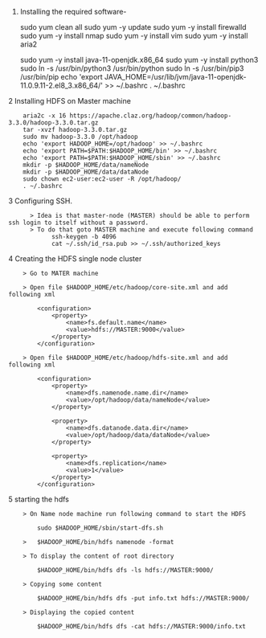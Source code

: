 

1. Installing the required software-

    sudo yum clean all
    sudo yum -y update
    sudo yum -y install firewalld
    sudo yum -y install nmap
    sudo yum -y install vim
    sudo yum -y install aria2    


    sudo yum -y install java-11-openjdk.x86_64
    sudo yum -y install python3
    sudo ln -s /usr/bin/python3 /usr/bin/python
    sudo ln -s /usr/bin/pip3 /usr/bin/pip
    echo 'export JAVA_HOME=/usr/lib/jvm/java-11-openjdk-11.0.9.11-2.el8_3.x86_64/' >> ~/.bashrc
    . ~/.bashrc

2 Installing HDFS on Master machine

        aria2c -x 16 https://apache.claz.org/hadoop/common/hadoop-3.3.0/hadoop-3.3.0.tar.gz
        tar -xvzf hadoop-3.3.0.tar.gz
        sudo mv hadoop-3.3.0 /opt/hadoop
        echo 'export HADOOP_HOME=/opt/hadoop' >> ~/.bashrc
        echo 'export PATH=$PATH:$HADOOP_HOME/bin' >> ~/.bashrc
        echo 'export PATH=$PATH:$HADOOP_HOME/sbin' >> ~/.bashrc
        mkdir -p $HADOOP_HOME/data/nameNode
        mkdir -p $HADOOP_HOME/data/dataNode
        sudo chown ec2-user:ec2-user -R /opt/hadoop/
        . ~/.bashrc


3 Configuring SSH.

          > Idea is that master-node (MASTER) should be able to perform ssh login to itself without a password.  
          > To do that goto MASTER machine and execute following command  
                ssh-keygen -b 4096
                cat ~/.ssh/id_rsa.pub >> ~/.ssh/authorized_keys


4 Creating the HDFS single node cluster 

        > Go to MATER machine 

        > Open file $HADOOP_HOME/etc/hadoop/core-site.xml and add following xml

            <configuration>
                <property>
                    <name>fs.default.name</name>
                    <value>hdfs://MASTER:9000</value>
                </property>
            </configuration>

        > Open file $HADOOP_HOME/etc/hadoop/hdfs-site.xml and add following xml

            <configuration>
                <property>
                    <name>dfs.namenode.name.dir</name>
                    <value>/opt/hadoop/data/nameNode</value>
                </property>

                <property>
                    <name>dfs.datanode.data.dir</name>
                    <value>/opt/hadoop/data/dataNode</value>
                </property>

                <property>
                    <name>dfs.replication</name>
                    <value>1</value>
                </property>
            </configuration>

5 starting the hdfs

        > On Name node machine run following command to start the HDFS

            sudo $HADOOP_HOME/sbin/start-dfs.sh

        >   $HADOOP_HOME/bin/hdfs namenode -format

        > To display the content of root directory 
        
            $HADOOP_HOME/bin/hdfs dfs -ls hdfs://MASTER:9000/
        
        > Copying some content

            $HADOOP_HOME/bin/hdfs dfs -put info.txt hdfs://MASTER:9000/

        > Displaying the copied content

            $HADOOP_HOME/bin/hdfs dfs -cat hdfs://MASTER:9000/info.txt

